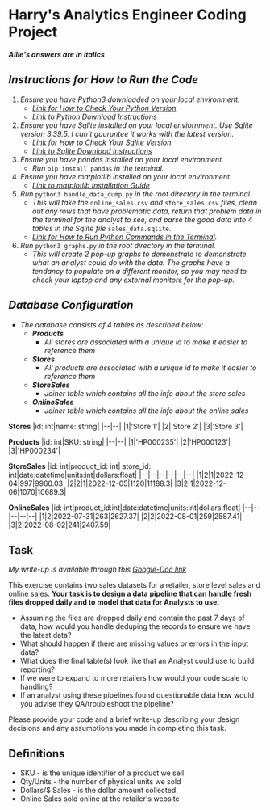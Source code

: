 # Harry's Analytics Engineer Coding Project

**_Allie's answers are in italics_**

## _Instructions for How to Run the Code_
1. _Ensure you have Python3 downloaded on your local environment._
    * _[Link for How to Check Your Python Version](https://blog.amphy.com/how-to-check-python-version/)_
    * _[Link to Python Download Instructions](https://www.python.org/downloads/)_
2. _Ensure you have Sqlite installed on your local enviornment. Use Sqlite version 3.39.5. I can't gauruntee it works with the latest version._
    * _[Link for How to Check Your Sqlite Version](https://database.guide/check-sqlite-version/)_
    * _[Link to Sqlite Download Instructions](https://www.sqlitetutorial.net/download-install-sqlite/)_
3. _Ensure you have pandas installed on your local environment._
    * _Run_ `pip install pandas` _in the terminal._
4. _Ensure you have matplotlib installed on your local environment._
    * _[Link to matplotlib Installation Guide](https://matplotlib.org/stable/users/installing/index.html)_
5. _Run_ `python3 handle_data_dump.py` _in the root directory in the terminal._ 
    * _This will take the_ `online_sales.csv` _and_ `store_sales.csv` _files, clean out any rows that have problematic data, return that problem data in the terminal for the analyst to see, and parse the good data into 4 tables in the Sqlite file_ `sales_data.sqlite`.
    * _[Link for How to Run Python Commands in the Terminal](https://realpython.com/run-python-scripts/#:~:text=To%20run%20Python%20scripts%20with,see%20the%20phrase%20Hello%20World!)._
6. _Run_ `python3 graphs.py` _in the root directory in the terminal._
    * _This will create 2 pop-up graphs to demonstrate to demonstrate what an analyst could do with the data. The graphs have a tendancy to populate on a different monitor, so you may need to check your laptop and any external monitors for the pop-up._

## _Database Configuration_

* _The database consists of 4 tables as described below:_
    * **_Products_**
        * _All stores are associated with a unique id to make it easier to reference them_
    * **_Stores_**
        * _All products are associated with a unique id to make it easier to reference them_
    * **_StoreSales_**
        * _Joiner table which contains all the info about the store sales_
    * **_OnlineSales_**
        * _Joiner table which contains all the info about the online sales_

**Stores**
|id: int|name: string|
|--|--|
|1|'Store 1'|
|2|'Store 2'|
|3|'Store 3'|

**Products**
|id: int|SKU: string|
|--|--|
|1|'HP000235'|
|2|'HP000123'|
|3|'HP000234'|

**StoreSales**
|id: int|product_id: int| store_id: int|date:datetime|units:int|dollars:float|
|--|--|--|--|--|--|
|1|2|1|2022-12-04|997|9960.03|
|2|2|1|2022-12-05|1120|11188.3|
|3|2|1|2022-12-06|1070|10689.3|

**OnlineSales**
|id: int|product_id:int|date:datetime|units:int|dollars:float|
|--|--|--|--|--|
|1|2|2022-07-31|263|2627.37|
|2|2|2022-08-01|259|2587.41|
|3|2|2022-08-02|241|2407.59|

## Task

_My write-up is available through this [Google-Doc link](https://docs.google.com/document/d/1-BhAF_mh0d_GT6BL1ioPGmc5mdbMPpzTuM3aHfKvf6I/edit?usp=sharing)_

This exercise contains two sales datasets for a retailer, store level sales and online sales. **Your
task is to design a data pipeline that can handle fresh files dropped daily and to model that data
for Analysts to use.**

- Assuming the files are dropped daily and contain the past 7 days of data, how would you handle deduping the records to ensure we have the latest data?
- What should happen if there are missing values or errors in the input data?
- What does the final table(s) look like that an Analyst could use to build reporting?
- If we were to expand to more retailers how would your code scale to handling?
- If an analyst using these pipelines found questionable data how would you advise they QA/troubleshoot the pipeline?

Please provide your code and a brief write-up describing your design decisions and any
assumptions you made in completing this task.

## Definitions

- SKU - is the unique identifier of a product we sell
- Qty/Units - the number of physical units we sold
- Dollars/$ Sales - is the dollar amount collected
- Online Sales sold online at the retailer's website
